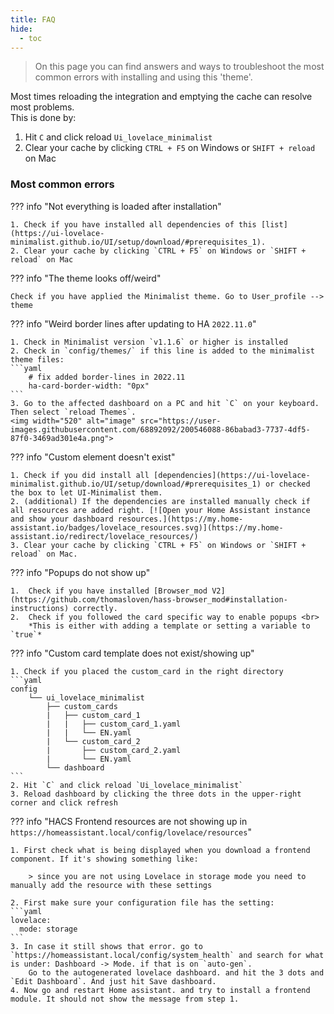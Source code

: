 ```yaml
---
title: FAQ
hide:
  - toc
---
```


<!-- markdownlint-disable MD046 -->
> On this page you can find answers and ways to troubleshoot the most common errors with installing and using this 'theme'.

Most times reloading the integration and emptying the cache can resolve most problems. <br>
This is done by:

1. Hit `C` and click reload `Ui_lovelace_minimalist`
2. Clear your cache by clicking `CTRL + F5` on Windows or `SHIFT + reload` on Mac

### Most common errors

??? info "Not everything is loaded after installation"

    1. Check if you have installed all dependencies of this [list](https://ui-lovelace-minimalist.github.io/UI/setup/download/#prerequisites_1).
    2. Clear your cache by clicking `CTRL + F5` on Windows or `SHIFT + reload` on Mac

??? info "The theme looks off/weird"

    Check if you have applied the Minimalist theme. Go to User_profile --> theme

??? info "Weird border lines after updating to HA `2022.11.0`"

    1. Check in Minimalist version `v1.1.6` or higher is installed
    2. Check in `config/themes/` if this line is added to the minimalist theme files:
    ```yaml
        # fix added border-lines in 2022.11
        ha-card-border-width: "0px"
    ```
    3. Go to the affected dashboard on a PC and hit `C` on your keyboard. Then select `reload Themes`.
    <img width="520" alt="image" src="https://user-images.githubusercontent.com/68892092/200546088-86babad3-7737-4df5-87f0-3469ad301e4a.png">

??? info "Custom element doesn't exist"

    1. Check if you did install all [dependencies](https://ui-lovelace-minimalist.github.io/UI/setup/download/#prerequisites_1) or checked the box to let UI-Minimalist them.
    2. (additional) If the dependencies are installed manually check if all resources are added right. [![Open your Home Assistant instance and show your dashboard resources.](https://my.home-assistant.io/badges/lovelace_resources.svg)](https://my.home-assistant.io/redirect/lovelace_resources/)
    3. Clear your cache by clicking `CTRL + F5` on Windows or `SHIFT + reload` on Mac.

??? info "Popups do not show up"

    1.  Check if you have installed [Browser_mod V2](https://github.com/thomasloven/hass-browser_mod#installation-instructions) correctly.
    2.  Check if you followed the card specific way to enable popups <br>
        *This is either with adding a template or setting a variable to `true`*

??? info "Custom card template does not exist/showing up"

    1. Check if you placed the custom_card in the right directory
    ```yaml
    config
        └── ui_lovelace_minimalist
            ├── custom_cards
            |   ├── custom_card_1
            |   |   ├── custom_card_1.yaml
            |   |   └── EN.yaml
            |   └── custom_card_2
            |       ├── custom_card_2.yaml
            |       └── EN.yaml
            └── dashboard
    ```
    2. Hit `C` and click reload `Ui_lovelace_minimalist`
    3. Reload dashboard by clicking the three dots in the upper-right corner and click refresh

??? info "HACS Frontend resources are not showing up in `https://homeassistant.local/config/lovelace/resources`"

    1. First check what is being displayed when you download a frontend component. If it's showing something like:

        > since you are not using Lovelace in storage mode you need to manually add the resource with these settings

    2. First make sure your configuration file has the setting:
    ```yaml
    lovelace:
      mode: storage
    ```
    3. In case it still shows that error. go to `https://homeassistant.local/config/system_health` and search for what is under: Dashboard -> Mode. if that is on `auto-gen`.
        Go to the autogenerated lovelace dashboard. and hit the 3 dots and `Edit Dashboard`. And just hit Save dashboard.
    4. Now go and restart Home assistant. and try to install a frontend module. It should not show the message from step 1.
